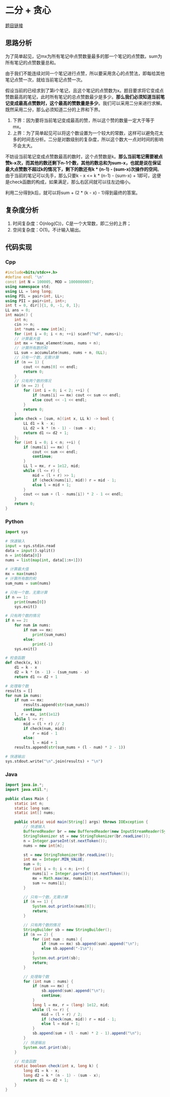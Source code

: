 # 二分 + 贪心
[题目链接](https://kamacoder.com/problempage.php?pid=1293)
## 思路分析
为了简单起见，记mx为所有笔记中点赞数量最多的那一个笔记的点赞数。sum为所有笔记的点赞数量总和。

由于我们不能连续对同一个笔记进行点赞，所以要采用贪心的点赞法，即每给其他笔记点赞一次，就给当前笔记点赞一次。

假设当前的已经求到了第i个笔记，且这个笔记的点赞数为x。题目要求将它变成点赞数最高的笔记，此时所有笔记的总点赞数最少是多少。**那么我们必须知道当前笔记变成最高点赞数时，这个最高的赞数量是多少**。我们可以采用二分来进行求解。既然采用二分，那么必须知道二分的上界和下界。
1. 下界：因为要将当前笔记变成最高的赞，所以这个赞的数量一定大于等于mx。
2. 上界：为了简单起见可以将这个数设置为一个较大的常数，这样可以避免花太多的时间去分析。二分是对数级别的复杂度，所以这个数大一点对时间的影响不会太大。

不妨设当前笔记变成点赞数最高的数时，这个点赞数是k。**那么当前笔记需要被点赞k-x次，而其他的数还剩下n-1个数，其他的数总和为sum-x，也就是说在保证最大点赞数不超过k的情况下，剩下的数还有k * (n-1) - (sum-x)次操作的空间**。由于当前的笔记可以先手，那么只要k - x <= k * (n-1) - (sum-x) + 1即可，这便是check函数的构成，如果满足，那么右区间就可以往左边缩小。

利用二分得到k后，就可以将sum + (2 * (k - x) - 1)得到最终的答案。
## 复杂度分析
1. 时间复杂度：O(nlog(C))，C是一个大常数，即二分的上界；
2. 空间复杂度：O(1)。不计输入输出。
## 代码实现
### Cpp
``` cpp
#include<bits/stdc++.h>
#define endl '\n'
const int N = 100005, MOD = 1000000007;
using namespace std;
using LL = long long;
using PIL = pair<int, LL>;
using PII = pair<int, int>;
int t = 0, dir[]{1, 0, -1, 0, 1};
LL ans = 0;
int main() {
    int n;
    cin >> n;
    int *nums = new int[n];
    for (int i = 0; i < n; ++i) scanf("%d", nums+i);
    // 计算最大值
    int mx = *max_element(nums, nums + n);
    // 计算所有数的和
    LL sum = accumulate(nums, nums + n, 0LL);
    // 只有一个数，无需计算
    if (n == 1) {
        cout << nums[0] << endl;
        return 0;
    }
    // 只有两个数的情况
    if (n == 2) {
        for (int i = 0; i < 2; ++i) {
            if (nums[i] == mx) cout << sum << endl;
            else cout << -1 << endl;
        }
        return 0;
    }
    auto check = [sum, n](int x, LL k) -> bool {
        LL d1 = k - x;
        LL d2 = k * (n - 1) - (sum - x);
        return d1 <= d2 + 1;
    };
    for (int i = 0; i < n; ++i) {
        if (nums[i] == mx) {
            cout << sum << endl;
            continue;
        }
        LL l = mx, r = 1e12, mid;
        while (l <= r) {
            mid = (l + r) >> 1;
            if (check(nums[i], mid)) r = mid - 1;
            else l = mid + 1;
        }
        cout << sum + (l - nums[i]) * 2 - 1 << endl;
    }
    return 0;
}
```
### Python
``` python
import sys

# 快速输入
input = sys.stdin.read
data = input().split()
n = int(data[0])
nums = list(map(int, data[1:n+1]))

# 计算最大值
mx = max(nums)
# 计算所有数的和
sum_nums = sum(nums)

# 只有一个数，无需计算
if n == 1:
    print(nums[0])
    sys.exit()

# 只有两个数的情况
if n == 2:
    for num in nums:
        if num == mx:
            print(sum_nums)
        else:
            print(-1)
    sys.exit()

# 检查函数
def check(x, k):
    d1 = k - x
    d2 = k * (n - 1) - (sum_nums - x)
    return d1 <= d2 + 1

# 处理每个数
results = []
for num in nums:
    if num == mx:
        results.append(str(sum_nums))
        continue
    l, r = mx, int(1e12)
    while l <= r:
        mid = (l + r) // 2
        if check(num, mid):
            r = mid - 1
        else:
            l = mid + 1
    results.append(str(sum_nums + (l - num) * 2 - 1))

# 快速输出
sys.stdout.write("\n".join(results) + "\n")

```
### Java
``` java
import java.io.*;
import java.util.*;

public class Main {
    static int n;
    static long sum;
    static int[] nums;

    public static void main(String[] args) throws IOException {
        // 快速输入
        BufferedReader br = new BufferedReader(new InputStreamReader(System.in));
        StringTokenizer st = new StringTokenizer(br.readLine());
        n = Integer.parseInt(st.nextToken());
        nums = new int[n];

        st = new StringTokenizer(br.readLine());
        int mx = Integer.MIN_VALUE;
        sum = 0;
        for (int i = 0; i < n; i++) {
            nums[i] = Integer.parseInt(st.nextToken());
            mx = Math.max(mx, nums[i]);
            sum += nums[i];
        }

        // 只有一个数，无需计算
        if (n == 1) {
            System.out.println(nums[0]);
            return;
        }

        // 只有两个数的情况
        StringBuilder sb = new StringBuilder();
        if (n == 2) {
            for (int num : nums) {
                if (num == mx) sb.append(sum).append("\n");
                else sb.append("-1\n");
            }
            System.out.print(sb);
            return;
        }

        // 处理每个数
        for (int num : nums) {
            if (num == mx) {
                sb.append(sum).append("\n");
                continue;
            }
            long l = mx, r = (long) 1e12, mid;
            while (l <= r) {
                mid = (l + r) / 2;
                if (check(num, mid)) r = mid - 1;
                else l = mid + 1;
            }
            sb.append(sum + (l - num) * 2 - 1).append("\n");
        }
        // 快速输出
        System.out.print(sb);
    }

    // 检查函数
    static boolean check(int x, long k) {
        long d1 = k - x;
        long d2 = k * (n - 1) - (sum - x);
        return d1 <= d2 + 1;
    }
}
```